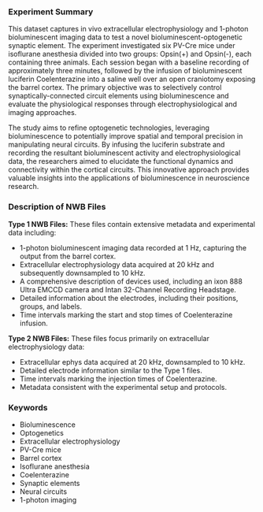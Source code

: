 ### Experiment Summary

This dataset captures in vivo extracellular electrophysiology and 1-photon bioluminescent imaging data to test a novel bioluminescent-optogenetic synaptic element. The experiment investigated six PV-Cre mice under isoflurane anesthesia divided into two groups: Opsin(+) and Opsin(-), each containing three animals. Each session began with a baseline recording of approximately three minutes, followed by the infusion of bioluminescent luciferin Coelenterazine into a saline well over an open craniotomy exposing the barrel cortex. The primary objective was to selectively control synaptically-connected circuit elements using bioluminescence and evaluate the physiological responses through electrophysiological and imaging approaches.

The study aims to refine optogenetic technologies, leveraging bioluminescence to potentially improve spatial and temporal precision in manipulating neural circuits. By infusing the luciferin substrate and recording the resultant bioluminescent activity and electrophysiological data, the researchers aimed to elucidate the functional dynamics and connectivity within the cortical circuits. This innovative approach provides valuable insights into the applications of bioluminescence in neuroscience research.

### Description of NWB Files

**Type 1 NWB Files:**
These files contain extensive metadata and experimental data including:
- 1-photon bioluminescent imaging data recorded at 1 Hz, capturing the output from the barrel cortex.
- Extracellular electrophysiology data acquired at 20 kHz and subsequently downsampled to 10 kHz.
- A comprehensive description of devices used, including an ixon 888 Ultra EMCCD camera and Intan 32-Channel Recording Headstage.
- Detailed information about the electrodes, including their positions, groups, and labels.
- Time intervals marking the start and stop times of Coelenterazine infusion.

**Type 2 NWB Files:**
These files focus primarily on extracellular electrophysiology data:
- Extracellular ephys data acquired at 20 kHz, downsampled to 10 kHz.
- Detailed electrode information similar to the Type 1 files.
- Time intervals marking the injection times of Coelenterazine.
- Metadata consistent with the experimental setup and protocols.

### Keywords

- Bioluminescence
- Optogenetics
- Extracellular electrophysiology
- PV-Cre mice
- Barrel cortex
- Isoflurane anesthesia
- Coelenterazine
- Synaptic elements
- Neural circuits
- 1-photon imaging